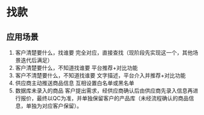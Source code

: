 # 找款



## 应用场景

1. 客户清楚要什么，找谁要 完全对应，直接查找（现阶段先实现这一个，其他场景迭代后满足）
2. 客户清楚要什么，不知道找谁要 平台推荐+对比功能
3. 客户不清楚要什么，不知道找谁要 文字描述，平台介入并推荐+对比功能
4. 供应商主动推送商品信息 互相设置白名单或黑名单
5. 数据库未录入的商品 客户提出需求，经供应商确认后由供应商先录入信息再进行报价，最终以QC为准，并单独保留客户的产品库（未经流程确认的商品信息，单独为对应客户保留）。



